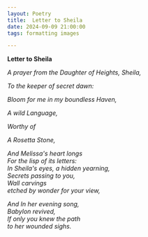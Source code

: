 ```yaml
---
layout: Poetry
title:  Letter to Sheila
date: 2024-09-09 21:00:00
tags: formatting images

---
```

**Letter to Sheila**

*A prayer from the Daughter of Heights, Sheila,*

*To the keeper of secret dawn:*

*Bloom for me in my boundless Haven,*  

*A wild Language,*

*Worthy of*

*A Rosetta Stone,* 

*And Melissa's heart longs  
For the lisp of its letters:  
In Sheila's eyes, a hidden yearning,  
Secrets passing to you,  
Wall carvings  
etched by wonder for your view,* 

*And In her evening song,  
Babylon revived,  
If only you knew the path  
to her wounded sighs.*
